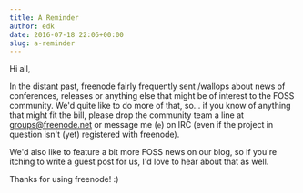 ```yaml
---
title: A Reminder
author: edk
date: 2016-07-18 22:06+00:00
slug: a-reminder
---
```


Hi all,

In the distant past, freenode fairly frequently sent /wallops about news of
conferences, releases or anything else that might be of interest to the FOSS
community. We'd quite like to do more of that, so… if you know of anything that
might fit the bill, please drop the community team a line at
<groups@freenode.net> or message me (`e`) on IRC (even if the project in
question isn't (yet) registered with freenode).

We'd also like to feature a bit more FOSS news on our blog, so if you're itching
to write a guest post for us, I'd love to hear about that as well.

Thanks for using freenode! :)
